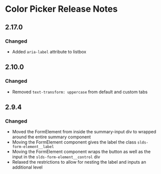 <!-- Release notes authoring guidelines: http://keepachangelog.com/ -->

# Color Picker Release Notes

<!-- ## [Unreleased] -->
## 2.17.0

### Changed

- Added `aria-label` attribute to listbox

## 2.10.0

### Changed

- Removed `text-transform: uppercase` from default and custom tabs

## 2.9.4

### Changed

- Moved the FormElement from inside the summary-input div to wrapped around the entire summary component
- Moving the FormElement component gives the label the class `slds-form-element__label`
- Moving the FormElement component wraps the button as well as the input in the `slds-form-element__control` div
- Relaxed the restrictions to allow for nesting the label and inputs an additional level

<!-- ## [VERSION] -->
